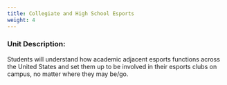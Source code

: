 ```yaml
---
title: Collegiate and High School Esports
weight: 4
---
```

### U﻿nit Description:

S﻿tudents will understand how academic adjacent esports functions across the United States and set them up to be involved in their esports clubs on campus, no matter where they may be/go.